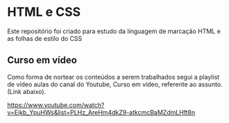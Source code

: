 # HTML e CSS
Este repositório foi criado para estudo  da linguagem de marcação HTML e as folhas de estilo do CSS

## Curso em vídeo
Como forma de nortear os conteúdos a serem trabalhados segui a playlist de vídeo aulas do canal do Youtube, Curso em vídeo, referente ao assunto. (Link abaixo).

https://www.youtube.com/watch?v=Ejkb_YpuHWs&list=PLHz_AreHm4dkZ9-atkcmcBaMZdmLHft8n
